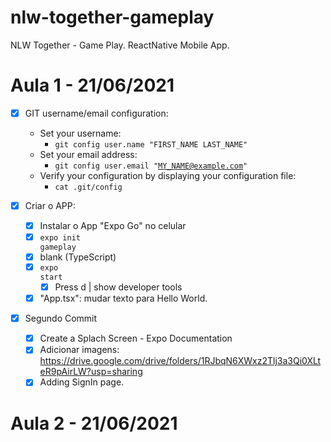 # nlw-together-gameplay
NLW Together - Game Play. ReactNative Mobile App.

# Aula 1 - 21/06/2021

- [x] GIT username/email configuration:
  - Set your username:
    - <code>git config user.name "FIRST_NAME LAST_NAME"</code>
  - Set your email address:
    - <code>git config user.email "MY_NAME@example.com"</code>
  - Verify your configuration by displaying your configuration file:
    - <code>cat .git/config</code>

- [x] Criar o APP:
  - [x] Instalar o App "Expo Go" no celular
  - [x] <code>expo init gameplay</code>
  - [x] blank (TypeScript)
  - [x] <code>expo start</code>
    - [x] Press d | show developer tools
  - [x] "App.tsx": mudar texto para Hello World.

- [x] Segundo Commit
  - [x] Create a Splach Screen - Expo Documentation
  - [x] Adicionar imagens: https://drive.google.com/drive/folders/1RJbqN6XWxz2Tlj3a3Qi0XLteR9pAirLW?usp=sharing
  - [x] Adding SignIn page.

# Aula 2 - 21/06/2021
